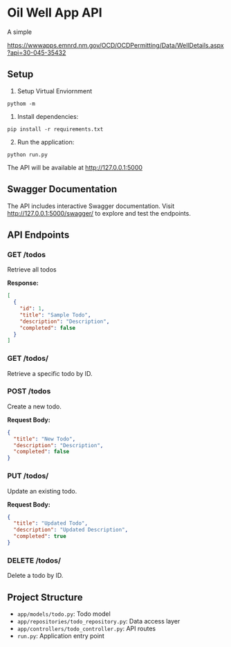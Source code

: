 # Oil Well App API

A simple 

https://wwwapps.emnrd.nm.gov/OCD/OCDPermitting/Data/WellDetails.aspx?api=30-045-35432
## Setup

1. Setup Virtual Enviornment
```
pythom -m 
```

1. Install dependencies:
```
pip install -r requirements.txt
```

2. Run the application:
```
python run.py
```

The API will be available at http://127.0.0.1:5000

## Swagger Documentation

The API includes interactive Swagger documentation. Visit http://127.0.0.1:5000/swagger/ to explore and test the endpoints.

## API Endpoints

### GET /todos
Retrieve all todos

**Response:**
```json
[
  {
    "id": 1,
    "title": "Sample Todo",
    "description": "Description",
    "completed": false
  }
]
```

### GET /todos/<id>
Retrieve a specific todo by ID.

### POST /todos
Create a new todo.

**Request Body:**
```json
{
  "title": "New Todo",
  "description": "Description",
  "completed": false
}
```

### PUT /todos/<id>
Update an existing todo.

**Request Body:**
```json
{
  "title": "Updated Todo",
  "description": "Updated Description",
  "completed": true
}
```

### DELETE /todos/<id>
Delete a todo by ID.

## Project Structure

- `app/models/todo.py`: Todo model
- `app/repositories/todo_repository.py`: Data access layer
- `app/controllers/todo_controller.py`: API routes
- `run.py`: Application entry point
